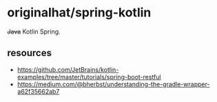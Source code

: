 # originalhat/spring-kotlin

~~Java~~ Kotlin Spring.

## resources

* https://github.com/JetBrains/kotlin-examples/tree/master/tutorials/spring-boot-restful
* https://medium.com/@bherbst/understanding-the-gradle-wrapper-a62f35662ab7


